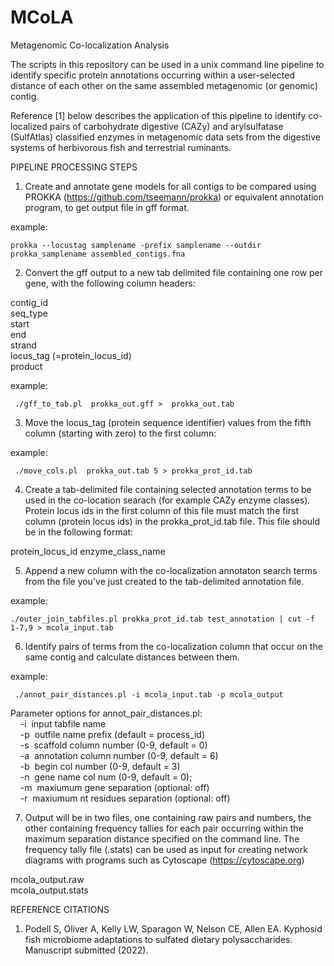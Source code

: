 # MCoLA
Metagenomic Co-localization Analysis

The scripts in this repository can be used in a unix command line pipeline to identify specific protein annotations occurring within a user-selected distance of each other on the same assembled metagenomic (or genomic) contig. 

Reference [1] below describes the application of this pipeline to identify co-localized pairs of carbohydrate digestive (CAZy) and arylsulfatase (SulfAtlas) classified enzymes in metagenomic data sets from the digestive systems of herbivorous fish and terrestrial ruminants.

PIPELINE PROCESSING STEPS
1. Create and annotate gene models for all contigs to be compared using PROKKA (https://github.com/tseemann/prokka) or equivalent annotation program, to get output file in gff format.
 
 example: 
 
    prokka --locustag samplename -prefix samplename --outdir prokka_samplename assembled_contigs.fna

2. Convert the gff output to a new tab delimited file containing one row per gene, with the following column    headers:

contig_id <br />
seq_type <br />
start <br />
end <br />
strand <br />
locus_tag (=protein_locus_id) <br />
product <br />
	
  example: 
  
     ./gff_to_tab.pl  prokka_out.gff >  prokka_out.tab

3. Move the locus_tag (protein sequence identifier) values from the fifth column (starting with zero) to the first column:
	
  example: 
  
     ./move_cols.pl  prokka_out.tab 5 > prokka_prot_id.tab
	
4. Create a tab-delimited file containing selected annotation terms to be used in the co-location searach (for example CAZy enzyme classes). Protein locus ids in the first column of this file must match the first column (protein locus ids) in the prokka_prot_id.tab file. This file should be in the following format: 

protein_locus_id  enzyme_class_name     

	
5. Append a new column with the co-localization annotaton search terms from the file you've just created to the tab-delimited annotation file.
  
 example: 
 
    ./outer_join_tabfiles.pl prokka_prot_id.tab test_annotation | cut -f 1-7,9 > mcola_input.tab

6. Identify pairs of terms from the co-localization column that occur on the same contig and calculate distances between them. 

  example: 
  
     ./annot_pair_distances.pl -i mcola_input.tab -p mcola_output
	
  Parameter options for annot_pair_distances.pl: <br />
&nbsp;&nbsp;&nbsp; -i&nbsp;&nbsp;input tabfile name <br />
&nbsp;&nbsp;&nbsp; -p&nbsp;&nbsp;outfile name prefix (default = process_id) <br />
&nbsp;&nbsp;&nbsp; -s&nbsp;&nbsp;scaffold column number (0-9, default = 0) <br />
&nbsp;&nbsp;&nbsp; -a&nbsp;&nbsp;annotation column number (0-9, default = 6) <br />
&nbsp;&nbsp;&nbsp; -b&nbsp;&nbsp;begin col number (0-9, default = 3) <br />
&nbsp;&nbsp;&nbsp; -n&nbsp;&nbsp;gene name col num (0-9, default = 0); <br />
&nbsp;&nbsp;&nbsp; -m&nbsp;&nbsp;maxiumum gene separation (optional: off)  <br />
&nbsp;&nbsp;&nbsp; -r&nbsp;&nbsp;maxiumum nt residues separation (optional: off) <br />

7. Output will be in two files, one containing raw pairs and numbers, the other containing frequency tallies for each pair occurring within the maximum separation distance specified on the command line. The frequency tally file (.stats) can be used as input for creating network diagrams with programs such as Cytoscape (https://cytoscape.org)

mcola_output.raw <br />
mcola_output.stats <br />

REFERENCE CITATIONS
1. Podell S, Oliver A, Kelly LW, Sparagon W, Nelson CE, Allen EA. Kyphosid fish microbiome adaptations to sulfated dietary polysaccharides. Manuscript submitted (2022).


